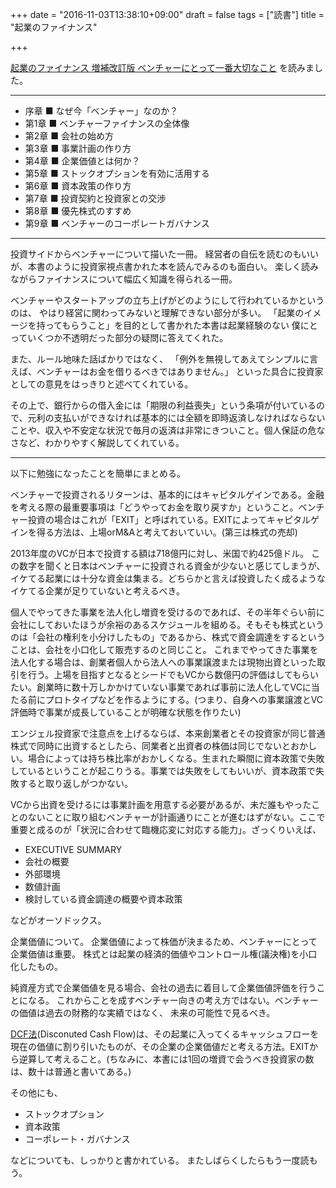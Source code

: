 +++
date = "2016-11-03T13:38:10+09:00"
draft = false
tags = ["読書"]
title = "起業のファイナンス"

+++

<a  href="https://www.amazon.co.jp/gp/product/4534052456/ref=as_li_qf_sp_asin_tl?ie=UTF8&camp=247&creative=1211&creativeASIN=4534052456&linkCode=as2&tag=kotazi-22">起業のファイナンス 増補改訂版 ベンチャーにとって一番大切なこと</a>
を読みました。

<hr>

- 序章 ■ なぜ今「ベンチャー」なのか？
- 第1章 ■ ベンチャーファイナンスの全体像
- 第2章 ■ 会社の始め方
- 第3章 ■ 事業計画の作り方
- 第4章 ■ 企業価値とは何か？
- 第5章 ■ ストックオプションを有効に活用する
- 第6章 ■ 資本政策の作り方
- 第7章 ■ 投資契約と投資家との交渉
- 第8章 ■ 優先株式のすすめ
- 第9章 ■ ベンチャーのコーポレートガバナンス

<hr>

投資サイドからベンチャーについて描いた一冊。
経営者の自伝を読むのもいいが、本書のように投資家視点書かれた本を読んでみるのも面白い。
楽しく読みながらファイナンスについて幅広く知識を得られる一冊。

ベンチャーやスタートアップの立ち上げがどのようにして行われているかというのは、
やはり経営に関わってみないと理解できない部分が多い。
「起業のイメージを持ってもらうこと」を目的として書かれた本書は起業経験のない
僕にとっていくつか不透明だった部分の疑問に答えてくれた。

また、ルール地味た話ばかりではなく、
「例外を無視してあえてシンプルに言えば、ベンチャーはお金を借りるべきではありません。」
といった具合に投資家としての意見をはっきりと述べてくれている。

その上で、銀行からの借入金には「期限の利益喪失」という条項が付いているので、元利の支払いができなければ基本的には全額を即時返済しなければならないことや、収入や不安定な状況で毎月の返済は非常にきついこと。個人保証の危なさなど、わかりやすく解説してくれている。

<hr>

以下に勉強になったことを簡単にまとめる。

ベンチャーで投資されるリターンは、基本的にはキャピタルゲインである。金融を考える際の最重要事項は「どうやってお金を取り戻すか」ということ。ベンチャー投資の場合はこれが「EXIT」と呼ばれている。EXITによってキャピタルゲインを得る方法は、上場orM&Aと考えておいていい。(第三は株式の売却)

2013年度のVCが日本で投資する額は718億円に対し、米国で約425億ドル。
この数字を聞くと日本はベンチャーに投資される資金が少ないと感じてしまうが、
イケてる起業には十分な資金は集まる。どちらかと言えば投資したく成るようなイケてる企業が足りていないと考えるべき。

個人でやってきた事業を法人化し増資を受けるのであれば、その半年ぐらい前に会社にしておいたほうが余裕のあるスケジュールを組める。そもそも株式というのは「会社の権利を小分けしたもの」であるから、株式で資金調達をするということは、会社を小口化して販売するのと同じこと。
これまでやってきた事業を法人化する場合は、創業者個人から法人への事業譲渡または現物出資といった取引を行う。上場を目指すとなるとシードでもVCから数億円の評価はしてもらいたい。創業時に数十万しかかけていない事業であれば事前に法人化してVCに当たる前にプロトタイプなどを作るようにする。(つまり、自身への事業譲渡とVC評価時で事業が成長していることが明確な状態を作りたい)

エンジェル投資家で注意点を上げるならば、本来創業者とその投資家が同じ普通株式で同時に出資するとしたら、同業者と出資者の株価は同じでないとおかしい。場合によっては持ち株比率がおかしくなる。生まれた瞬間に資本政策で失敗しているということが起こりうる。事業では失敗をしてもいいが、資本政策で失敗すると取り返しがつかない。

VCから出資を受けるには事業計画を用意する必要があるが、未だ誰もやったことのないことに取り組むベンチャーが計画通りにことが進むはずがない。ここで重要と成るのが「状況に合わせて臨機応変に対応する能力」。ざっくりいえば、

- EXECUTIVE SUMMARY
- 会社の概要
- 外部環境
- 数値計画
- 検討している資金調達の概要や資本政策

などがオーソドックス。


企業価値について。
企業価値によって株価が決まるため、ベンチャーにとって企業価値は重要。
株式とは起業の経済的価値やコントロール権(議決権)を小口化したもの。

純資産方式で企業価値を見る場合、会社の過去に着目して企業価値評価を行うことになる。
これからことを成すベンチャー向きの考え方ではない。ベンチャーの価値は過去の財務的な実績ではなく、
未来の可能性で見るべき。

[DCF法](https://ja.wikipedia.org/wiki/DCF%E6%B3%95)(Disconuted Cash Flow)は、その起業に入ってくるキャッシュフローを現在の価値に割り引いたものが、その企業の企業価値だと考える方法。EXITから逆算して考えること。(ちなみに、本書には1回の増資で会うべき投資家の数は、数十は普通と書いてある。)


その他にも、
- ストックオプション
- 資本政策
- コーポレート・ガバナンス

などについても、しっかりと書かれている。
またしばらくしたらもう一度読もう。
